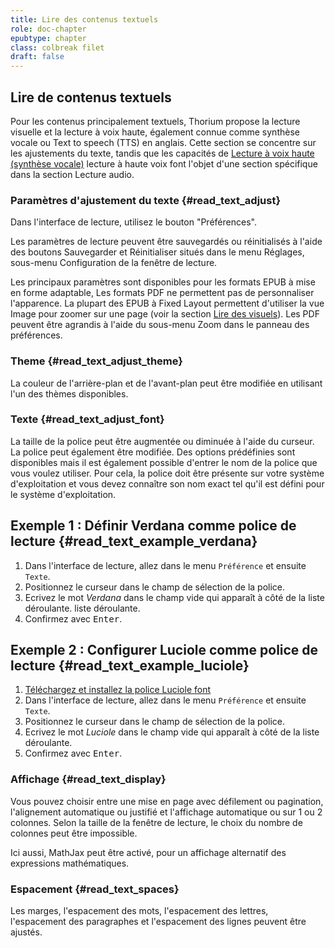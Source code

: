 ```yaml
---
title: Lire des contenus textuels
role: doc-chapter
epubtype: chapter
class: colbreak filet
draft: false
---
```



<section class="filet">

## Lire de contenus textuels

Pour les contenus principalement textuels, Thorium propose la lecture visuelle et la lecture à voix haute, également connue comme synthèse vocale ou <span lang="en">Text to speech (TTS)</span> en anglais. Cette section se concentre sur les ajustements du texte, tandis que les capacités de [Lecture à voix haute (synthèse vocale)](../213_reading_auditory/index.xhtml#readaloud) lecture à haute voix font l'objet d'une section spécifique dans la section Lecture audio.


</section>
<section class="filet">


### Paramètres d'ajustement du texte {#read_text_adjust}

Dans l'interface de lecture, utilisez le bouton "Préférences".
<img src="../../resources/images/textarea-icon.svg" role="presentation" alt="" class="icon"/>

Les paramètres de lecture peuvent être sauvegardés ou réinitialisés à l'aide des boutons <span class="ui_button">Sauvegarder</span> et <span class="ui_button">Réinitialiser</span> situés dans le menu
<span class="ui_button">Réglages</span>, sous-menu <span class="ui_button">Configuration</span> de la fenêtre de lecture.

Les principaux paramètres sont disponibles pour les formats EPUB à mise en forme adaptable, Les formats PDF ne permettent pas de personnaliser l'apparence. La plupart des EPUB à Fixed Layout permettent d'utiliser la vue Image pour zoomer sur une page (voir la section [Lire des visuels](../212_reading_visuals/index.xhtml)). Les PDF peuvent être agrandis à l'aide du sous-menu Zoom dans le panneau des préférences.

</section>
<section class="filet">


### Theme {#read_text_adjust_theme}

La couleur de l'arrière-plan et de l'avant-plan peut être modifiée en utilisant l'un des thèmes disponibles.

</section>
<section class="filet">


### Texte {#read_text_adjust_font}

La taille de la police peut être augmentée ou diminuée à l'aide du curseur. La police
peut également être modifiée. Des options prédéfinies sont disponibles mais il est également possible d'entrer le nom de la police que vous voulez utiliser.
Pour cela, la police doit être présente sur votre système d'exploitation et vous devez connaître son nom exact tel qu'il est défini pour le système d'exploitation.

<div class="framed">

## Exemple 1&nbsp;: Définir Verdana comme police de lecture {#read_text_example_verdana}

1.  Dans l'interface de lecture, allez dans le menu `Préférence` et ensuite
    `Texte`.
2. Positionnez le curseur dans le champ de sélection de la police.
3.  Ecrivez le mot *Verdana* dans le champ vide qui apparaît à côté de la liste déroulante.
    liste déroulante.
4.  Confirmez avec <kbd>Enter</kbd>.


## Exemple 2&nbsp;: Configurer Luciole comme police de lecture {#read_text_example_luciole}

1.  [Téléchargez et installez la police Luciole
    font](https://www.luciole-vision.com/#download)
2.  Dans l'interface de lecture, allez dans le menu `Préférence` et ensuite
    `Texte`.
2. Positionnez le curseur dans le champ de sélection de la police.
4.  Ecrivez le mot *Luciole* dans le champ vide qui apparaît à côté de la liste déroulante.
5.  Confirmez avec <kbd>Enter</kbd>.

</div>


</section>
<section class="filet">


### Affichage {#read_text_display}

Vous pouvez choisir entre une mise en page avec défilement ou pagination,
l'alignement automatique ou justifié et l'affichage automatique ou sur 1 ou 2 colonnes. Selon la taille de la fenêtre de lecture, le choix du nombre de colonnes peut être impossible.

Ici aussi, MathJax peut être activé, pour un affichage alternatif des expressions mathématiques.

</section>
<section class="filet">


### Espacement {#read_text_spaces}

Les marges, l'espacement des mots, l'espacement des lettres, l'espacement des paragraphes et l'espacement des lignes peuvent être ajustés.

</section>
